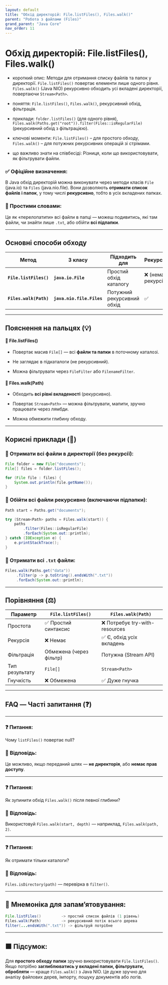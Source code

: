 ```yaml
---
layout: default
title: "Обхід директорій: File.listFiles(), Files.walk()"
parent: "Робота з файлами (Files)"
grand_parent: "Java Core"
nav_order: 11
---
```


# Обхід директорій: File.listFiles(), Files.walk()

* короткий опис: Методи для отримання списку файлів та папок у директорії. `File.listFiles()` повертає елементи лише одного рівня. `Files.walk()` (Java NIO) рекурсивно обходить усі вкладені директорії, повертаючи `Stream<Path>`.

* поняття: `File.listFiles()`, `Files.walk()`, рекурсивний обхід, фільтрація.

* приклади: `folder.listFiles()` (для одного рівня), `Files.walk(Paths.get("root")).filter(Files::isRegularFile)` (рекурсивний обхід з фільтрацією).

* ключові моменти: `File.listFiles()` – для простого обходу, `Files.walk()` – для потужних рекурсивних операцій зі стрімами.

* що важливо знати на співбесіді: Різниця, коли що використовувати, як фільтрувати файли.

### **✅ Офіційне визначення:**  

В Java обхід директорій можна виконувати через методи класів `File` (java.io) та `Files` (java.nio.file). Вони дозволяють **отримати список файлів і папок**, у тому числі **рекурсивно**, тобто в усіх вкладених папках.

### **🧠 Простими словами:**  

Це як «перелопатити» всі файли в папці — можеш подивитись, які там файли, чи знайти лише `.txt`, або обійти **всі підпапки**.

---

## **Основні способи обходу**

| Метод | З класу | Підходить для | Рекурсія |
| ----- | ----- | ----- | ----- |
| **`File.listFiles()`** | **`java.io.File`** | Простий обхід каталогу | ❌ (нема рекурсії) |
| **`Files.walk(Path)`** | **`java.nio.file.Files`** | Потужний рекурсивний обхід | ✅ |

---

## **Пояснення на пальцях (💡)**

#### **🔸 File.listFiles()**

* Повертає масив `File[]` — всі **файли та папки** в поточному каталозі.

* Не заглядає в підкаталоги (не рекурсивний).

* Можна фільтрувати через `FileFilter` або `FilenameFilter`.

#### **🔸 Files.walk(Path)**

* Обходить **всі рівні вкладеності** (рекурсивно).

* Повертає `Stream<Path>` — можна фільтрувати, мапити, зручно працювати через лямбди.

* Можна обмежити глибину обходу.

---

## **Корисні приклади (🧪)**

### **🔹 Отримати всі файли в директорії (без рекурсії):**

```java
File folder = new File("documents");
File[] files = folder.listFiles();

for (File file : files) {
    System.out.println(file.getName());
}
```

### **🔹 Обійти всі файли рекурсивно (включаючи підпапки):**

```java
Path start = Paths.get("documents");

try (Stream<Path> paths = Files.walk(start)) {
    paths
        .filter(Files::isRegularFile)
        .forEach(System.out::println);
} catch (IOException e) {
    e.printStackTrace();
}
```

### **🔹 Отримати всі `.txt` файли:**

```java
Files.walk(Paths.get("data"))
     .filter(p -> p.toString().endsWith(".txt"))
     .forEach(System.out::println);
```

---

## **Порівняння (⚖️)**

| Параметр | `File.listFiles()` | `Files.walk(Path)` |
| ----- | ----- | ----- |
| Простота | ✅ Простий синтаксис | ❌ Потребує try-with-resources |
| Рекурсія | ❌ Немає | ✅ Є, обхід усіх вкладень |
| Фільтрація | Обмежена (через фільтр) | Потужна (Stream API) |
| Тип результату | `File[]` | `Stream<Path>` |
| Гнучкість | ❌ Обмежена | ✅ Дуже гнучка |

---

## **FAQ — Часті запитання (❓)**

---

### **❓ Питання:**

 Чому `listFiles()` повертає null?  

### **💬 Відповідь:**

 Це можливо, якщо переданий шлях — **не директорія**, або **немає прав доступу**.

---

### **❓ Питання:**

 Як зупинити обхід `Files.walk()` після певної глибини?  

### **💬 Відповідь:**

 Використовуй `Files.walk(start, depth)` — наприклад, `Files.walk(path, 2)`.

---

### **❓ Питання:**

 Як отримати тільки каталоги?  

### **💬 Відповідь:**

 `Files.isDirectory(path)` — перевірка в `filter()`.

---

## **🧠 Мнемоніка для запам’ятовування:**

```java
File.listFiles()         -> простий список файлів (1 рівень)
Files.walk(Path)         -> рекурсивний потік всього дерева
filter(...endsWith(".txt")) -> фільтруй потрібне
```

---

## **🟩 Підсумок:**

Для **простого обходу папки** зручно використовувати `File.listFiles()`. Якщо потрібно **заглиблюватись у вкладені папки, фільтрувати, обробляти** — краще `Files.walk()` з Java NIO. Це дуже зручно для аналізу файлових дерев, імпорту, пошуку документів або логів.
